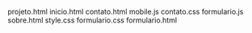 projeto.html
inicio.html
contato.html
mobile.js
contato.css
formulario.js
sobre.html
style.css
formulario.css
formulario.html
